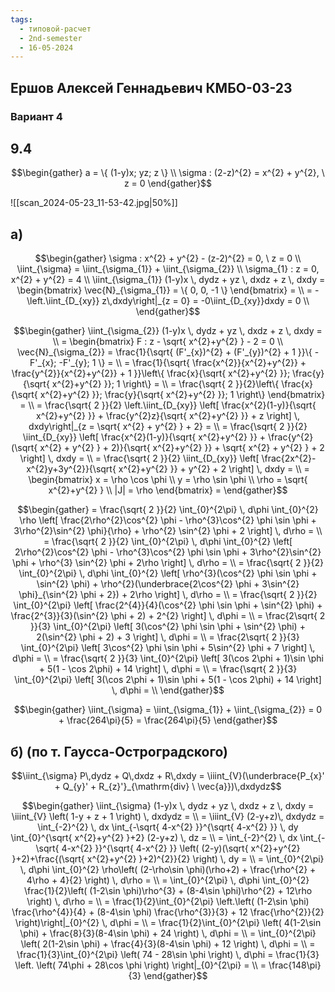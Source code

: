 ```yaml
---
tags:
  - типовой-расчет
  - 2nd-semester
  - 16-05-2024
---
```


## Ершов Алексей Геннадьевич КМБО-03-23

### Вариант 4

## 9.4

$$\begin{gather}
a = \{ (1-y)x; yz; z \} \\
\sigma : (2-z)^{2} = x^{2} + y^{2}, \ z = 0
\end{gather}$$

![[scan_2024-05-23_11-53-42.jpg|50%]]

## а)

$$\begin{gather}
\sigma : x^{2} + y^{2} - (z-2)^{2} = 0, \ z = 0 \\
\iint_{\sigma} = \iint_{\sigma_{1}} + \iint_{\sigma_{2}} \\
\sigma_{1} : z = 0, x^{2} + y^{2} = 4 \\
\iint_{\sigma_{1}} (1-y)x \, dydz + yz \, dxdz + z \, dxdy = \begin{bmatrix}
\vec{N}_{\sigma_{1}} = \{ 0, 0, -1 \}
\end{bmatrix} = \\
= -\left.\iint_{D_{xy}} z\,dxdy\right|_{z = 0} = -0\iint_{D_{xy}}dxdy = 0 \\
\end{gather}$$

$$\begin{gather}
\iint_{\sigma_{2}} (1-y)x \, dydz + yz \, dxdz + z \, dxdy = \\
= \begin{bmatrix}
F : z - \sqrt{ x^{2}+y^{2} } - 2 = 0 \\
\vec{N}_{\sigma_{2}} = \frac{1}{\sqrt{ (F'_{x})^{2} + (F'_{y})^{2} + 1 }}\{ -F'_{x}; -F'_{y}; 1 \} = \\
= \frac{1}{\sqrt{ \frac{x^{2}}{x^{2}+y^{2}} + \frac{y^{2}}{x^{2}+y^{2}} + 1 }}\left\{ \frac{x}{\sqrt{ x^{2}+y^{2} }}; \frac{y}{\sqrt{ x^{2}+y^{2} }}; 1 \right\} = \\
= \frac{\sqrt{ 2 }}{2}\left\{ \frac{x}{\sqrt{ x^{2}+y^{2} }}; \frac{y}{\sqrt{ x^{2}+y^{2} }}; 1 \right\}
\end{bmatrix} = \\
= \frac{\sqrt{ 2 }}{2} \left.\iint_{D_{xy}} \left[ \frac{x^{2}(1-y)}{\sqrt{ x^{2}+y^{2} }} + \frac{y^{2}z}{\sqrt{ x^{2}+y^{2} }} + z \right] \, dxdy\right|_{z = \sqrt{ x^{2} + y^{2} } + 2} = \\
= \frac{\sqrt{ 2 }}{2} \iint_{D_{xy}} \left[ \frac{x^{2}(1-y)}{\sqrt{ x^{2}+y^{2} }} + \frac{y^{2}(\sqrt{ x^{2} + y^{2} } + 2)}{\sqrt{ x^{2}+y^{2} }} + \sqrt{ x^{2} + y^{2} } + 2 \right] \, dxdy = \\
= \frac{\sqrt{ 2 }}{2} \iint_{D_{xy}} \left[ \frac{2x^{2}-x^{2}y+3y^{2}}{\sqrt{ x^{2}+y^{2} }} + y^{2} + 2 \right] \, dxdy = \\
= \begin{bmatrix}
x = \rho \cos \phi \\
y = \rho \sin \phi \\
\rho = \sqrt{ x^{2}+y^{2} } \\
|J| = \rho
\end{bmatrix} =
\end{gather}$$

$$\begin{gather}
= \frac{\sqrt{ 2 }}{2} \int_{0}^{2\pi} \, d\phi \int_{0}^{2} \rho \left[ \frac{2\rho^{2}\cos^{2} \phi - \rho^{3}\cos^{2} \phi \sin \phi  + 3\rho^{2}\sin^{2} \phi}{\rho} + \rho^{2} \sin^{2} \phi + 2 \right]  \, d\rho = \\
= \frac{\sqrt{ 2 }}{2} \int_{0}^{2\pi} \, d\phi \int_{0}^{2} \left[ 2\rho^{2}\cos^{2} \phi - \rho^{3}\cos^{2} \phi \sin \phi  + 3\rho^{2}\sin^{2} \phi + \rho^{3} \sin^{2} \phi + 2\rho \right]  \, d\rho = \\
= \frac{\sqrt{ 2 }}{2} \int_{0}^{2\pi} \, d\phi \int_{0}^{2} \left[ \rho^{3}(\cos^{2} \phi \sin \phi + \sin^{2} \phi) + \rho^{2}(\underbrace{2\cos^{2} \phi + 3\sin^{2} \phi}_{\sin^{2} \phi + 2}) + 2\rho \right]  \, d\rho = \\
= \frac{\sqrt{ 2 }}{2} \int_{0}^{2\pi} \left[ \frac{2^{4}}{4}(\cos^{2} \phi \sin \phi + \sin^{2} \phi) + \frac{2^{3}}{3}(\sin^{2} \phi + 2) + 2^{2} \right]  \, d\phi = \\
= \frac{2\sqrt{ 2 }}{3} \int_{0}^{2\pi} \left[ 3(\cos^{2} \phi \sin \phi + \sin^{2} \phi) + 2(\sin^{2} \phi + 2) + 3 \right]  \, d\phi = \\
= \frac{2\sqrt{ 2 }}{3} \int_{0}^{2\pi} \left[ 3\cos^{2} \phi \sin \phi + 5\sin^{2} \phi + 7 \right]  \, d\phi = \\
= \frac{\sqrt{ 2 }}{3} \int_{0}^{2\pi} \left[ 3(\cos 2\phi + 1)\sin \phi + 5(1 - \cos 2\phi) + 14 \right]  \, d\phi = \\
= \frac{\sqrt{ 2 }}{3} \int_{0}^{2\pi} \left[ 3(\cos 2\phi + 1)\sin \phi + 5(1 - \cos 2\phi) + 14 \right]  \, d\phi = \\
\end{gather}$$

$$\begin{gather}
\iint_{\sigma} = \iint_{\sigma_{1}} + \iint_{\sigma_{2}} = 0 + \frac{264\pi}{5} = \frac{264\pi}{5}
\end{gather}$$

## б) (по т. Гаусса-Остроградского)

$$\iint_{\sigma} P\,dydz + Q\,dxdz + R\,dxdy = \iiint_{V}(\underbrace{P_{x}' + Q_{y}' + R_{z}'}_{\mathrm{div} \ \vec{a}})\,dxdydz$$

$$\begin{gather}
\iint_{\sigma} (1-y)x \, dydz + yz \, dxdz + z \, dxdy = \iiint_{V} \left( 1-y + z + 1 \right) \, dxdydz = \\
= \iiint_{V} (2-y+z)\, dxdydz = \int_{-2}^{2}  \, dx \int_{-\sqrt{ 4-x^{2} }}^{\sqrt{ 4-x^{2} }}  \, dy \int_{0}^{\sqrt{ x^{2}+y^{2} }+2} (2-y+z) \, dz = \\
= \int_{-2}^{2}  \, dx \int_{-\sqrt{ 4-x^{2} }}^{\sqrt{ 4-x^{2} }} \left( (2-y)(\sqrt{ x^{2}+y^{2} }+2)+\frac{(\sqrt{ x^{2}+y^{2} }+2)^{2}}{2} \right) \, dy = \\
= \int_{0}^{2\pi} \, d\phi \int_{0}^{2} \rho\left( (2-\rho\sin \phi)(\rho+2)  + \frac{\rho^{2} + 4\rho + 4}{2} \right)  \, d\rho = \\
= \int_{0}^{2\pi} \, d\phi \int_{0}^{2} \frac{1}{2}\left( (1-2\sin \phi)\rho^{3} + (8-4\sin \phi)\rho^{2} + 12\rho \right) \, d\rho = \\
= \frac{1}{2}\int_{0}^{2\pi} \left.\left( (1-2\sin \phi) \frac{\rho^{4}}{4} + (8-4\sin \phi) \frac{\rho^{3}}{3} + 12 \frac{\rho^{2}}{2} \right)\right|_{0}^{2} \, d\phi = \\
= \frac{1}{2}\int_{0}^{2\pi} \left( 4(1-2\sin \phi)  + \frac{8}{3}(8-4\sin \phi) + 24 \right) \, d\phi = \\
= \int_{0}^{2\pi} \left( 2(1-2\sin \phi)  + \frac{4}{3}(8-4\sin \phi) + 12 \right) \, d\phi = \\
= \frac{1}{3}\int_{0}^{2\pi} \left( 74 - 28\sin \phi \right) \, d\phi = \frac{1}{3} \left. \left( 74\phi + 28\cos \phi \right) \right|_{0}^{2\pi} = \\
= \frac{148\pi}{3}
\end{gather}$$
